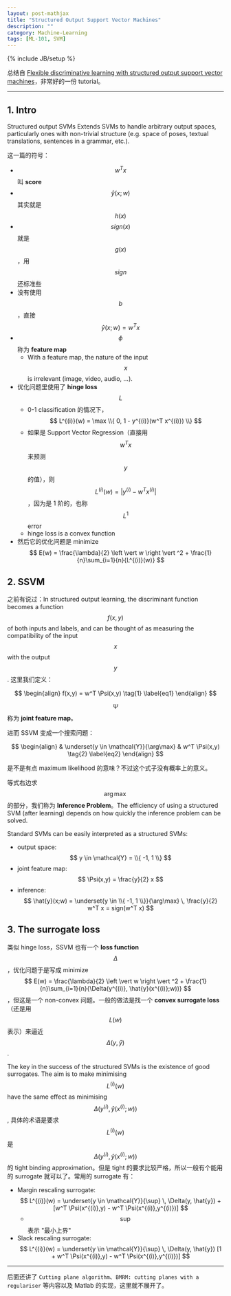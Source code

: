```yaml
---
layout: post-mathjax
title: "Structured Output Support Vector Machines"
description: ""
category: Machine-Learning
tags: [ML-101, SVM]
---
```

{% include JB/setup %}

总结自 [Flexible discriminative learning with
structured output support vector machines](http://www.robots.ox.ac.uk/~vedaldi/assets/svm-struct-matlab/tutorial/ssvm-tutorial-handout.pdf)，非常好的一份 tutorial。

-----

## 1. Intro

Structured output SVMs Extends SVMs to handle arbitrary output spaces, particularly ones with non-trivial structure (e.g. space of poses, textual translations, sentences in a grammar, etc.).

这一篇的符号：

* $$ w^T x $$ 叫 **score**
* $$ \hat{y}(x;w) $$ 其实就是 $$ h(x) $$
* $$ sign(x) $$ 就是 $$ g(x) $$，用 $$ sign $$ 还标准些
* 没有使用 $$ b $$，直接 $$ \hat{y}(x;w) = w^T x $$
* $$ \phi $$ 称为 **feature map**
	* With a feature map, the nature of the input $$ x $$ is irrelevant (image, video, audio, ...).
* 优化问题里使用了 **hinge loss** $$ L $$
	* 0-1 classification 的情况下，$$ L^{(i)}(w) = \max \\{ 0, 1 - y^{(i)}(w^T x^{(i)}) \\} $$
	* 如果是 Support Vector Regression（直接用 $$ w^T x $$ 来预测 $$ y $$ 的值），则 $$ L^{(i)}(w) = \left  \vert  y^{(i)} - w^T x^{(i)} \right  \vert  $$，因为是 1 阶的，也称 $$ L^1 $$ error
	* hinge loss is a convex function
* 然后它的优化问题是 minimize $$ E(w) = \frac{\lambda}{2} \left  \vert  w \right  \vert ^2 + \frac{1}{n}\sum_{i=1}{n}{L^{(i)}(w)} $$	

## 2. SSVM

之前有说过：In structured output learning, the discriminant function becomes a function $$ f(x, y) $$ of both inputs and labels, and can be thought of as measuring the compatibility of the input $$ x $$ with the output $$ y $$. 这里我们定义：

$$
\begin{align}
	f(x,y) = w^T \Psi(x,y)
	\tag{1}
	\label{eq1}
\end{align}
$$ 

$$ \Psi $$ 称为 **joint feature map**。

进而 SSVM 变成一个搜索问题：

$$
\begin{align}
	& \underset{y \in \mathcal{Y}}{\arg\max}
	& w^T \Psi(x,y)
	\tag{2}
	\label{eq2}
\end{align}
$$ 

是不是有点 maximum likelihood 的意味？不过这个式子没有概率上的意义。

等式右边求 $$ \arg \max $$ 的部分，我们称为 **Inference Problem**。The efficiency of using a structured SVM (after learning) depends on how quickly the inference problem can be solved.

Standard SVMs can be easily interpreted as a structured SVMs:

* output space: $$ y \in \mathcal{Y} = \\{ -1, 1 \\} $$
* joint feature map: $$ \Psi(x,y) = \frac{y}{2} x $$
* inference: $$ \hat{y}(x;w) = \underset{y \in \\{ -1, 1 \\}}{\arg\max} \, \frac{y}{2} w^T x = sign(w^T x) $$

## 3. The surrogate loss

类似 hinge loss，SSVM 也有一个 **loss function** $$ \Delta $$，优化问题于是写成 minimize $$ E(w) = \frac{\lambda}{2} \left  \vert  w \right  \vert ^2 + \frac{1}{n}\sum_{i=1}{n}{\Delta(y^{(i)}, \hat{y}(x^{(i)};w))} $$，但这是一个 non-convex 问题。一般的做法是找一个 **convex surrogate loss**（还是用 $$ L(w) $$ 表示）来逼近 $$ \Delta(y, \hat{y}) $$.

The key in the success of the structured SVMs is the existence of good surrogates. The aim is to make minimising $$ L^{(i)}(w) $$ have the same effect as minimising $$ \Delta(y^{(i)}, \hat{y}(x^{(i)};w)) $$, 具体的术语是要求 $$ L^{(i)}(w) $$ 是 $$ \Delta(y^{(i)}, \hat{y}(x^{(i)};w)) $$ 的 tight binding approximation。但是 tight 的要求比较严格，所以一般有个能用的 surrogate 就可以了。常用的 surrogate 有：

* Margin rescaling surrogate: $$ L^{(i)}(w) = \underset{y \in \mathcal{Y}}{\sup} \, \Delta(y, \hat{y}) + [w^T \Psi(x^{(i)},y) - w^T \Psi(x^{(i)},y^{(i)})] $$
	* $$ \sup $$ 表示 "最小上界"
* Slack rescaling surrogate: $$ L^{(i)}(w) = \underset{y \in \mathcal{Y}}{\sup} \, \Delta(y, \hat{y}) [1 + w^T \Psi(x^{(i)},y) - w^T \Psi(x^{(i)},y^{(i)})] $$

-----

后面还讲了 `Cutting plane algorithm`、`BMRM: cutting planes with a regulariser` 等内容以及 Matlab 的实现，这里就不展开了。